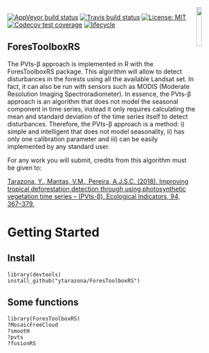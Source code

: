 <img src="https://raw.githubusercontent.com/ytarazona/ForesToolboxRS/master/man/figures/logo.png" align="right" width = 15%/>

[![AppVeyor build
status](https://ci.appveyor.com/api/projects/status/github/csaybar/forestoolboxrs?branch=dev&svg=true)](https://ci.appveyor.com/project/csaybar/forestoolboxrs)
[![Travis build
status](https://travis-ci.org/csaybar/ForesToolboxRS.svg?branch=master)](https://travis-ci.org/csaybar/ForesToolboxRS)
[![License:
MIT](https://img.shields.io/badge/License-MIT-yellow.svg)](https://opensource.org/licenses/MIT)
[![Codecov test
coverage](https://codecov.io/gh/csaybar/ForesToolboxRS/branch/master/graph/badge.svg)](https://codecov.io/gh/csaybar/ForesToolboxRS?branch=dev)
[![lifecycle](https://img.shields.io/badge/lifecycle-stable-brightgreen.svg)](https://www.tidyverse.org/lifecycle/#experimental)

## ForesToolboxRS

The PVts-β approach is implemented in R with the ForesToolboxRS package.
This algorithm will allow to detect disturbances in the forests using
all the available Landsat set. In fact, it can also be run with sensors
such as MODIS (Moderate Resolution Imaging Spectroradiometer). In
essence, the PVts-β approach is an algorithm that does not model the
seasonal component in time series, instead it only requires calculating
the mean and standard deviation of the time series itself to detect
disturbances. Therefore, the PVts-β approach is a method: i) simple and
intelligent that does not model seasonality, ii) has only one
calibration parameter and iii) can be easily implemented by any standard
user.

For any work you will submit, credits from this algorithm must be given
to:

[Tarazona, Y., Mantas, V.M., Pereira, A.J.S.C. (2018). Improving
tropical deforestation detection through using photosynthetic vegetation
time series – (PVts-β). Ecological Indicators, 94,
367–379.](https://doi.org/10.1016/j.ecolind.2018.07.012)

# Getting Started

## Install

    library(devtools)
    install_github("ytarazona/ForesToolboxRS")

## Some functions

    library(ForesToolboxRS)
    ?MosaicFreeCloud
    ?smootH
    ?pvts
    ?fusionRS
